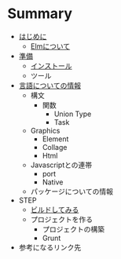 # Summary

* [はじめに](README.md)
   * [Elmについて](aboutElm.md)
* [準備](elm.md)
   * [インストール](install.md)
   * ツール
* [言語についての情報](gengoSecsion.md)
   * 構文
       * 関数
           * Union Type
           * Task
   * Graphics
       * Element
       * Collage
       * Html
   * Javascriptとの連帯
       * port
       * Native
   * パッケージについての情報
* STEP
   * [ビルドしてみる](makeElm.md)
   * プロジェクトを作る
       * プロジェクトの構築
       * Grunt
* 参考になるリンク先

